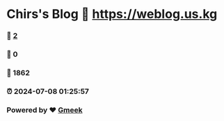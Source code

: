 # Chirs's Blog :link: https://weblog.us.kg 
### :page_facing_up: [2](https://weblog.us.kg/tag.html) 
### :speech_balloon: 0 
### :hibiscus: 1862 
### :alarm_clock: 2024-07-08 01:25:57 
### Powered by :heart: [Gmeek](https://github.com/Meekdai/Gmeek)
